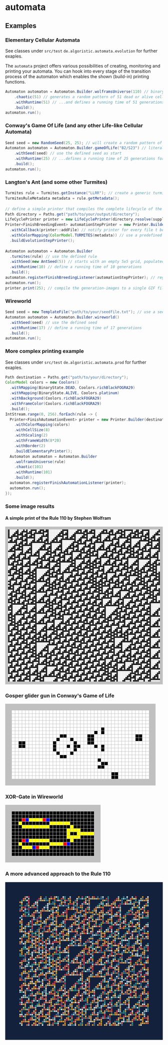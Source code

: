 # automata

## Examples

### Elementary Cellular Automata
See classes under `src/test` `de.algoristic.automata.evolution` for further exaples.

The `automata` project offers various possibilities of creating, monitoring and printing your automata. You can hook into every stage of the transition process of the automaton which enables the shown (build-in) printing functions.

```java
Automaton automaton = Automaton.Builder.wolframsUniverse(110) // binary representation of rule to be applied
    .chaotic(51) // generates a random pattern of 51 dead or alive cells
    .withRuntime(51) // ...and defines a running time of 51 generations
    .build();
automaton.run();
```

### Conway's Game Of Life (and any other Life-like Cellular Automata)

```java
Seed seed = new RandomSeed(25, 25); // will create a random pattern of dead or alive cells on a 25x25 grid
Automaton automaton = Automaton.Builder.gameOfLife("B2/S23") // literal representation of the life-like rule to be applied
    .withSeed(seed) // use the defined seed as start
    .withRuntime(25) // ...defines a running time of 25 generations for the simulation
    .build();
automaton.run();
```

### Langton's Ant (and some other Turmites)


```java
Turmites rule = Turmites.getInstance("LLRR"); // create a generic turmite rule from its' literal representation
TurmitesRuleMetadata metadata = rule.getMetadata();

// define a simple printer that compiles the complete lifecycle of the automaton into a single GIF file
Path directory = Paths.get("path/to/your/output/directory");
LifeCyclePrinter printer = new LifeCyclePrinter(directory.resolve(supplier + ".gif")); // printer for the compilation of the final GIF
Printer<FinishBreedingEvent> automationStepPrinter = new Printer.Builder(directory) // printer for the single generations
  .withCallback(printer::addFile) // notify printer for every file t be compiled into GIF
  .withColorMapping(ColorModel.TURMITES(metadata)) // use a predefined color model for printing
  .buildEvolutionStepPrinter();

Automaton automaton = Automaton.Builder
  .turmites(rule) // use the defined rule
  .withSeed(new AntSeed(5)) // starts with an empty 5x5 grid, populated by a single ant at the center
  .withRuntime(10) // define a running time of 10 generations
  .build();
automaton.registerFinishBreedingListener(automationStepPrinter); // register printer for the single generations
automaton.run();
printer.print(25); // compile the generation-images to a single GIF file with 25 FPS
```

### Wireworld

```java
Seed seed = new TemplateFile("path/to/your/seedfile.txt"); // use a seed file with representation of cell states for predefined non-random  structures
Automaton automaton = Automaton.Builder.wireworld()
  .withSeed(seed) // use the defined seed
  .withRuntime(17) // define a running time of 17 generations
  .build();
automaton.run();
```

### More complex printing example
See classes under `src/test` `de.algoristic.automata.prod` for further exaples.

```java
Path destination = Paths.get("path/to/your/directory");
ColorModel colors = new Coolors()
  .withMapping(BinaryState.DEAD, Coolors.richBlackFOGRA29)
  .withMapping(BinaryState.ALIVE, Coolors.platinum)
  .withBackground(Coolors.richBlackFOGRA29)
  .withFrameColor(Coolors.richBlackFOGRA29)
  .build();
IntStream.range(0, 256).forEach(rule -> {
  Printer<FinishAutomationEvent> printer = new Printer.Builder(destination)
    .withColorMapping(colors)
    .withCellSize(8)
    .withScaling(2)
    .withFrameWidth(8*20)
    .withBorder(2)
    .buildElementaryPrinter();
  Automaton automaton = Automaton.Builder
    .wolframsUniverse(rule)
    .chaotic(101)
    .withRuntime(101)
    .build();
  automaton.registerFinishAutomationListener(printer);
  automaton.run();
});
```

### Some image results

#### A simple print of the Rule 110 by Stephen Wolfram
![Simple Rule 110](./doc/cellular-automaton_110.gif)

### Gosper glider gun in Conway's Game of Life
![Gosper glider gun](./doc/gosperglidergun.gif)

### XOR-Gate in Wireworld
![XOR-Gate](./doc/wirworld_xor.gif)

### A more advanced approach to the Rule 110
![Advanced Rule 110](./doc/chaotic_rule_110.gif)

